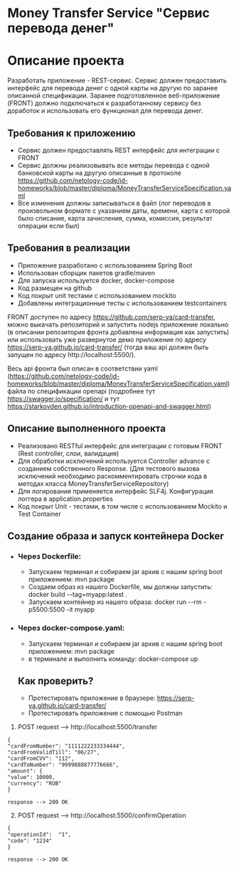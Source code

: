 Money Transfer Service "Сервис перевода денег"
=
Описание проекта
==
Разработать приложение - REST-сервис. Сервис должен предоставить интерфейс для перевода денег с одной карты на другую по заранее описанной спецификации. Заранее подготовленное веб-приложение (FRONT) должно подключаться к разработанному сервису без доработок и использовать его функционал для перевода денег.

## Требования к приложению
* Сервис должен предоставлять REST интерфейс для интеграции с FRONT
* Сервис должны реализовывать все методы перевода с одной банковской карты на другую описанные в протоколе https://github.com/netology-code/jd-homeworks/blob/master/diploma/MoneyTransferServiceSpecification.yaml
* Все изменения должны записываться в файл (лог переводов в произвольном формате с указанием даты, времени, карта с которой было списание, карта зачисления, сумма, комиссия, результат операции если был)
## Требования в реализации
* Приложение разработано с использованием Spring Boot
* Использован сборщик пакетов gradle/maven
* Для запуска используется docker, docker-compose
* Код размещен на github
* Код покрыт unit тестами с использованием mockito
* Добавлены интеграционные тесты с использованием testcontainers

FRONT доступен по адресу https://github.com/serp-ya/card-transfer, можно выкачать репозиторий и запустить nodejs приложение локально (в описании репозитория фронта добавлена информация как запустить) или использовать уже развернутое демо приложение по адресу https://serp-ya.github.io/card-transfer/ (тогда ваш api должен быть запущен по адресу http://localhost:5500/).

Весь api фронта был описан в соответствии yaml (https://github.com/netology-code/jd-homeworks/blob/master/diploma/MoneyTransferServiceSpecification.yaml) файла по спецификации openapi (подробнее тут https://swagger.io/specification/ и тут https://starkovden.github.io/introduction-openapi-and-swagger.html)
## Описание выполненного проекта
* Реализовано RESTful интерфейс для интеграции с готовым FRONT (Rest controller, слои, валидация)
* Для обработки исключений используется Controller advance c созданием собственного Response. (Для тестового вызова исключений необходимо раскомментировать строчки кода в методах класса MoneyTransferServiceRepository)
* Для логирования применяется интерфейс SLF4j. Конфигурация  логгера в application.properties
* Код покрыт Unit - тестами, в том числе с использованием Mockito и Test Container
## Создание образа и запуск контейнера Docker
* ### Через Dockerfile:
  - Запускаем терминал и cобираем jar архив с нашим spring boot приложением: mvn package
  - Создаем образ из нашего Dockerfile, мы должны запустить: docker build --tag=myapp:latest .
  - Запускаем контейнер из нашего образа: docker run --rm -p5500:5500 -it myapp
* ### Через docker-compose.yaml:
  - Запускаем терминал и cобираем jar архив с нашим spring boot приложением: mvn package
  - в терминале и выполнить команду: docker-compose up
  ## Как проверить?
  - Протестировать приложение в браузере: https://serp-ya.github.io/card-transfer/
  - Протестировать приложение с помощью Postman
1. POST request --> http://localhost:5500/transfer
````
{
"cardFromNumber": "1111222233334444",
"cardFromValidTill": "06/27",
"cardFromCVV": "112",
"cardToNumber": "9999888877776666",
"amount": {
"value": 10000,
"currency": "RUB"
}
````
````
response --> 200 OK
````

2. POST request --> http://localhost:5500/confirmOperation
````
{
"operationId":  "1",
"code": "1234"
}
````
````
response --> 200 OK
````
